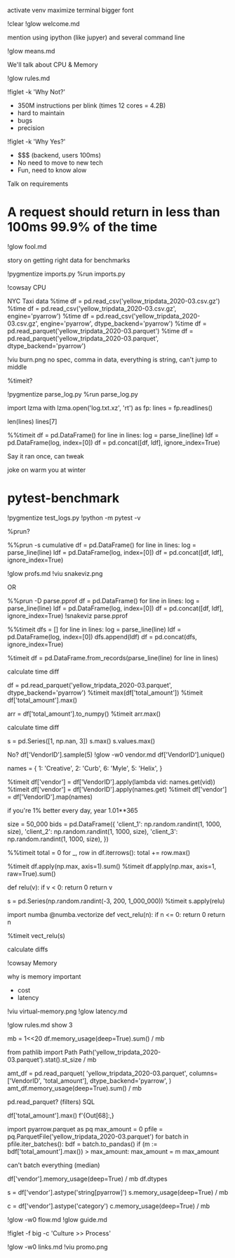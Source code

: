 activate venv
maximize terminal
bigger font

!clear
!glow welcome.md

mention using ipython (like jupyer) and several command line

!glow means.md

We'll talk about CPU & Memory

!glow rules.md

!figlet -k 'Why Not?'

- 350M instructions per blink (times 12 cores = 4.2B)
- hard to maintain
- bugs
- precision

!figlet -k 'Why Yes?'
- $$$ (backend, users 100ms)
- No need to move to new tech
- Fun, need to know alow

Talk on requirements

# A request should return in less than 100ms 99.9% of the time

!glow fool.md

story on getting right data for benchmarks

!pygmentize imports.py
%run imports.py


!cowsay CPU

NYC Taxi data
%time df = pd.read_csv('yellow_tripdata_2020-03.csv.gz')
%time df = pd.read_csv('yellow_tripdata_2020-03.csv.gz', engine='pyarrow')
%time df = pd.read_csv('yellow_tripdata_2020-03.csv.gz', engine='pyarrow', dtype_backend='pyarrow')
%time df = pd.read_parquet('yellow_tripdata_2020-03.parquet')
%time df = pd.read_parquet('yellow_tripdata_2020-03.parquet', dtype_backend='pyarrow')

!viu burn.png
no spec, comma in data, everything is string, can't jump to middle

%timeit?

!pygmentize parse_log.py
%run parse_log.py

import lzma
with lzma.open('log.txt.xz', 'rt') as fp:
    lines = fp.readlines()

len(lines)
lines[7]

%%timeit
df = pd.DataFrame()
for line in lines:
    log = parse_line(line)
    ldf = pd.DataFrame(log, index=[0])
    df = pd.concat([df, ldf], ignore_index=True)


Say it ran once, can tweak

joke on warm you at winter

# pytest-benchmark

!pygmentize test_logs.py
!python -m pytest -v

%prun?

%%prun -s cumulative
df = pd.DataFrame()
for line in lines:
    log = parse_line(line)
    ldf = pd.DataFrame(log, index=[0])
    df = pd.concat([df, ldf], ignore_index=True)


!glow profs.md
!viu snakeviz.png

OR

%%prun -D parse.pprof
df = pd.DataFrame()
for line in lines:
    log = parse_line(line)
    ldf = pd.DataFrame(log, index=[0])
    df = pd.concat([df, ldf], ignore_index=True)
!snakeviz parse.pprof


%%timeit
dfs = []
for line in lines:
    log = parse_line(line)
    ldf = pd.DataFrame(log, index=[0])
    dfs.append(ldf)
df = pd.concat(dfs, ignore_index=True)


%timeit df = pd.DataFrame.from_records(parse_line(line) for line in lines)

calculate time diff

df = pd.read_parquet('yellow_tripdata_2020-03.parquet', dtype_backend='pyarrow')
%timeit max(df['total_amount'])
%timeit df['total_amount'].max()

arr = df['total_amount'].to_numpy()
%timeit arr.max()

calculate time diff


s = pd.Series([1, np.nan, 3])
s.max()
s.values.max()

No?
    df['VendorID'].sample(5)
    !glow -w0 vendor.md
    df['VendorID'].unique()

names = {
    1: 'Creative',
    2: 'Curb',
    6: 'Myle',
    5: 'Helix',
}

%timeit df['vendor'] = df['VendorID'].apply(lambda vid: names.get(vid))
%timeit df['vendor'] = df['VendorID'].apply(names.get)
%timeit df['vendor'] = df['VendorID'].map(names)

if you're 1% better every day, year
    1.01**365

size = 50_000
bids = pd.DataFrame({
    'client_1': np.random.randint(1, 1000, size),
    'client_2': np.random.randint(1, 1000, size),
    'client_3': np.random.randint(1, 1000, size),
})

%%timeit
total = 0
for _, row in df.iterrows():
    total += row.max()


%timeit df.apply(np.max, axis=1).sum()
%timeit df.apply(np.max, axis=1, raw=True).sum()

def relu(v):
    if v < 0:
        return 0
    return v

s = pd.Series(np.random.randint(-3, 200, 1_000_000))
%timeit s.apply(relu)

import numba
@numba.vectorize
def vect_relu(n):
    if n <= 0:
        return 0
    return n

%timeit vect_relu(s)

calculate diffs

!cowsay Memory

why is memory important
- cost
- latency

!viu virtual-memory.png
!glow latency.md

!glow rules.md
    show 3

mb = 1<<20
df.memory_usage(deep=True).sum() / mb

from pathlib import Path
Path('yellow_tripdata_2020-03.parquet').stat().st_size / mb

amt_df = pd.read_parquet(
    'yellow_tripdata_2020-03.parquet', 
    columns=['VendorID', 'total_amount'],
    dtype_backend='pyarrow',
)
amt_df.memory_usage(deep=True).sum() / mb

pd.read_parquet? (filters)
SQL

df['total_amount'].max()
f'{Out[68]:,}

import pyarrow.parquet as pq
max_amount = 0
pfile = pq.ParquetFile('yellow_tripdata_2020-03.parquet')
for batch in pfile.iter_batches():
    bdf = batch.to_pandas()
    if (m := bdf['total_amount'].max()) > max_amount:
        max_amount = m
max_amount

can't batch everything (median)


df['vendor'].memory_usage(deep=True) / mb
df.dtypes

s = df['vendor'].astype('string[pyarrow]')
s.memory_usage(deep=True) / mb

c = df['vendor'].astype('category')
c.memory_usage(deep=True) / mb

!glow -w0 flow.md
!glow guide.md

!figlet -f big -c 'Culture >> Process'

!glow -w0 links.md
!viu promo.png
